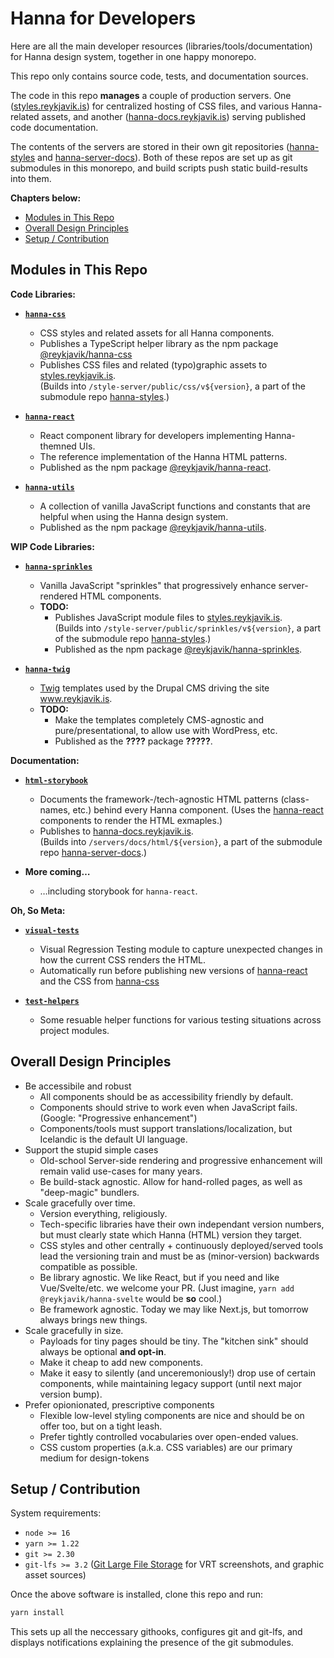 # Hanna for Developers

Here are all the main developer resources (libraries/tools/documentation) for
Hanna design system, together in one happy monorepo.

This repo only contains source code, tests, and documentation sources.

The code in this repo **manages** a couple of production servers. One
([styles.reykjavik.is](https://styles.reykjavik.is)) for centralized hosting
of CSS files, and various Hanna-related assets, and another
([hanna-docs.reykjavik.is](https://hanna-docs.reykjavik.is)) serving published
code documentation.

The contents of the servers are stored in their own git repositories
([hanna-styles](https://github.com/rvk-utd/hanna-styles) and
[hanna-server-docs](https://github.com/rvk-utd/hanna-server-docs)). Both of
these repos are set up as git submodules in this monorepo, and build scripts
push static build-results into them.

**Chapters below:**

<!-- prettier-ignore-start -->

- [Modules in This Repo](#modules-in-this-repo)
- [Overall Design Principles](#overall-design-principles)
- [Setup / Contribution](#setup--contribution)
<!-- prettier-ignore-end -->

## Modules in This Repo

**Code Libraries:**

- **[`hanna-css`](modules/hanna-css/)**

  - CSS styles and related assets for all Hanna components.
  - Publishes a TypeScript helper library as the npm package
    [@reykjavik/hanna-css](https://www.npmjs.com/package/@reykjavik/hanna-css)
  - Publishes CSS files and related (typo)graphic assets to
    [styles.reykjavik.is](https://styles.reykjavik.is).  
    (Builds into `/style-server/public/css/v${version}`, a part of the
    submodule repo [hanna-styles](https://github.com/rvk-utd/hanna-styles).)

- **[`hanna-react`](modules/hanna-react/)**

  - React component library for developers implementing Hanna-themned UIs.
  - The reference implementation of the Hanna HTML patterns.
  - Published as the npm package
    [@reykjavik/hanna-react](https://www.npmjs.com/package/@reykjavik/hanna-react).

- **[`hanna-utils`](modules/hanna-utils/)**
  - A collection of vanilla JavaScript functions and constants that are
    helpful when using the Hanna design system.
  - Published as the npm package
    [@reykjavik/hanna-utils](https://www.npmjs.com/package/@reykjavik/hanna-utils).

**WIP Code Libraries:**

- **[`hanna-sprinkles`](modules/hanna-sprinkles/)**

  - Vanilla JavaScript "sprinkles" that progressively enhance server-rendered
    HTML components.
  - **TODO:**
    - Publishes JavaScript module files to
      [styles.reykjavik.is](https://styles.reykjavik.is).  
      (Builds into `/style-server/public/sprinkles/v${version}`, a part of the
      submodule repo [hanna-styles](https://github.com/rvk-utd/hanna-styles).)
    - Published as the npm package
      [@reykjavik/hanna-sprinkles](https://www.npmjs.com/package/@reykjavik/hanna-sprinkles).

- **[`hanna-twig`](modules/hanna-twig/)**

  - [Twig](https://twig.symfony.com/) templates used by the Drupal CMS driving
    the site www.reykjavik.is.
  - **TODO:**
    - Make the templates completely CMS-agnostic and pure/presentational, to
      allow use with WordPress, etc.
    - Published as the **????** package **?????**.

**Documentation:**

- **[`html-storybook`](modules/html-storybook/)**

  - Documents the framework-/tech-agnostic HTML patterns (class-names, etc.)
    behind every Hanna component. (Uses the
    [hanna-react](/modules/hanna-react) components to render the HTML
    exmaples.)
  - Publishes to
    [hanna-docs.reykjavik.is](https://hanna-docs.reykjavik.is/html).  
     (Builds into `/servers/docs/html/${version}`, a part of the submodule repo
    [hanna-server-docs](https://github.com/rvk-utd/hanna-server-docs).)

- **More coming…**
  - …including storybook for `hanna-react`.

**Oh, So Meta:**

- **[`visual-tests`](modules/visual-tests/)**

  - Visual Regression Testing module to capture unexpected changes in how the
    current CSS renders the HTML.
  - Automatically run before publishing new versions of
    [hanna-react](modules/hanna-react/) and the CSS from
    [hanna-css](/modules/hanna-css/)

- **[`test-helpers`](modules/test-helpers/)**
  - Some resuable helper functions for various testing situations across
    project modules.

## Overall Design Principles

- Be accessibile and robust
  - All components should be as accessibility friendly by default.
  - Components should strive to work even when JavaScript fails. (Google:
    "Progressive enhancement")
  - Components/tools must support translations/localization, but Icelandic is
    the default UI language.
- Support the stupid simple cases
  - Old-school Server-side rendering and progressive enhancement will remain
    valid use-cases for many years.
  - Be build-stack agnostic. Allow for hand-rolled pages, as well as
    "deep-magic" bundlers.
- Scale gracefully over time.
  - Version everything, religiously.
  - Tech-specific libraries have their own independant version numbers, but
    must clearly state which Hanna (HTML) version they target.
  - CSS styles and other centrally + continuously deployed/served tools lead
    the versioning train and must be as (minor-version) backwards compatible
    as possible.
  - Be library agnostic. We like React, but if you need and like
    Vue/Svelte/etc. we welcome your PR. (Just imagine,
    `yarn add @reykjavik/hanna-svelte` would be **so** cool.)
  - Be framework agnostic. Today we may like Next.js, but tomorrow always
    brings new things.
- Scale gracefully in size.
  - Payloads for tiny pages should be tiny. The "kitchen sink" should always
    be optional **and opt-in**.
  - Make it cheap to add new components.
  - Make it easy to silently (and unceremoniously!) drop use of certain
    components, while maintaining legacy support (until next major version
    bump).
- Prefer opionionated, prescriptive components
  - Flexible low-level styling components are nice and should be on offer too,
    but on a tight leash.
  - Prefer tightly controlled vocabularies over open-ended values.
  - CSS custom properties (a.k.a. CSS variables) are our primary medium for
    design-tokens

## Setup / Contribution

System requirements:

- `node >= 16`
- `yarn >= 1.22`
- `git >= 2.30`
- `git-lfs >= 3.2` ([Git Large File Storage](https://git-lfs.github.com/) for
  VRT screenshots, and graphic asset sources)

Once the above software is installed, clone this repo and run:

```sh
yarn install
```

This sets up all the neccessary githooks, configures git and git-lfs, and
displays notifications explaining the presence of the git submodules.
